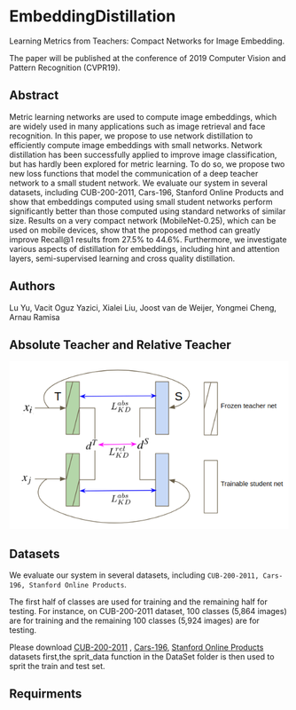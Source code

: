 # EmbeddingDistillation
Learning Metrics from Teachers: Compact Networks for Image Embedding.

The paper will be published at the conference of 2019 Computer Vision and Pattern Recognition (CVPR19). 

## Abstract
Metric learning networks are used to compute image embeddings, which are widely used in many applications such as image retrieval and face recognition. In this paper, we propose to use network distillation to efficiently compute image embeddings with small networks. Network distillation has been successfully applied to improve image classification, but has hardly been explored for metric learning. To do so, we propose two new loss functions that model the communication of a deep teacher network to a small student network. We evaluate our system in several datasets, including CUB-200-2011, Cars-196, Stanford Online Products and show that embeddings computed using small student networks perform significantly better than those computed using standard networks of similar size. Results on a very compact network (MobileNet-0.25), which can be used on mobile devices, show that the proposed method can greatly improve Recall@1 results from 27.5\% to 44.6\%. Furthermore, we investigate various aspects of distillation for embeddings, including hint and attention layers, semi-supervised learning and cross quality distillation.

## Authors
Lu Yu, Vacit Oguz Yazici, Xialei Liu, Joost van de Weijer, Yongmei Cheng, Arnau Ramisa 

## Absolute Teacher and Relative Teacher
![Absolute Teacher and Relative Teacher](./abs_rel.png)

## Datasets
We evaluate our system in several datasets, including ```CUB-200-2011, Cars-196, Stanford Online Products```.

The first half of classes are used for training and the remaining half for testing. For instance, on CUB-200-2011 dataset, 100 classes (5,864 images) are for training and the remaining 100 classes (5,924 images) are for testing. 

Please download [CUB-200-2011](http://www.vision.caltech.edu/visipedia/CUB-200-2011.html) , [Cars-196](https://ai.stanford.edu/~jkrause/cars/car_dataset.html), [Stanford Online Products](http://cvgl.stanford.edu/projects/lifted_struct/) datasets first,the sprit_data function in the DataSet folder is then used to sprit the train and test set.

## Requirments
